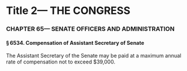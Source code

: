 
# Title 2— THE CONGRESS
### CHAPTER 65— SENATE OFFICERS AND ADMINISTRATION
#### § 6534. Compensation of Assistant Secretary of Senate

The Assistant Secretary of the Senate may be paid at a maximum annual rate of compensation not to exceed $39,000.
